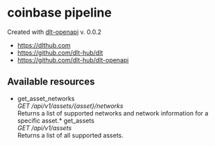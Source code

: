 # coinbase pipeline

Created with [dlt-openapi](https://github.com/dlt-hub/dlt-openapi) v. 0.0.2

* https://dlthub.com
* https://github.com/dlt-hub/dlt
* https://github.com/dlt-hub/dlt-openapi


## Available resources
* get_asset_networks  
  _GET /api/v1/assets/{asset}/networks_  
Returns a list of supported networks and network information for a specific asset.* get_assets  
  _GET /api/v1/assets_  
Returns a list of all supported assets.